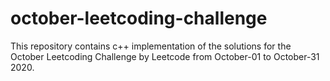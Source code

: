 # october-leetcoding-challenge
This repository contains c++ implementation of the solutions for the October Leetcoding Challenge by Leetcode from October-01 to October-31 2020.
